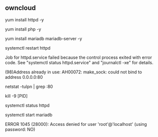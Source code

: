 ## owncloud

yum install httpd -y

yum install php -y

yum install mariadb mariadb-server -y

systemctl restart httpd

Job for httpd.service failed because the control process exited with error code. See "systemctl status httpd.service" and "journalctl -xe" for details.

(98)Address already in use: AH00072: make_sock: could not bind to address 0.0.0.0:80

netstat -tulpn | grep :80

kill -9 [PID]

systemctl status httpd

systemctl start mariadb

ERROR 1045 (28000): Access denied for user 'root'@'localhost' (using password: NO)